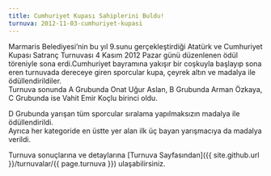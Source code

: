```yaml
---
title: Cumhuriyet Kupası Sahiplerini Buldu!
turnuva: 2012-11-03-cumhuriyet-kupasi
---
```


Marmaris Belediyesi’nin bu yıl 9.sunu gerçekleştirdiği Atatürk ve Cumhuriyet Kupası Satranç Turnuvası 4 Kasım 2012 Pazar günü düzenlenen ödül töreniyle sona erdi.Cumhuriyet bayramına yakışır bir coşkuyla başlayıp sona eren turnuvada dereceye giren sporcular kupa, çeyrek altın ve madalya ile ödüllendirildiler.  
Turnuva sonunda A Grubunda Onat Uğur Aslan, B Grubunda Arman Özkaya, C Grubunda ise Vahit Emir Koçlu birinci oldu.

D Grubunda yarışan tüm sporcular sıralama yapılmaksızın madalya ile ödüllendirildi.  
Ayrıca her kategoride en üstte yer alan ilk üç bayan yarışmacıya da madalya verildi.

Turnuva sonuçlarına ve detaylarına [Turnuva Sayfasından]({{ site.github.url }}/turnuvalar/{{ page.turnuva }}) ulaşabilirsiniz.
